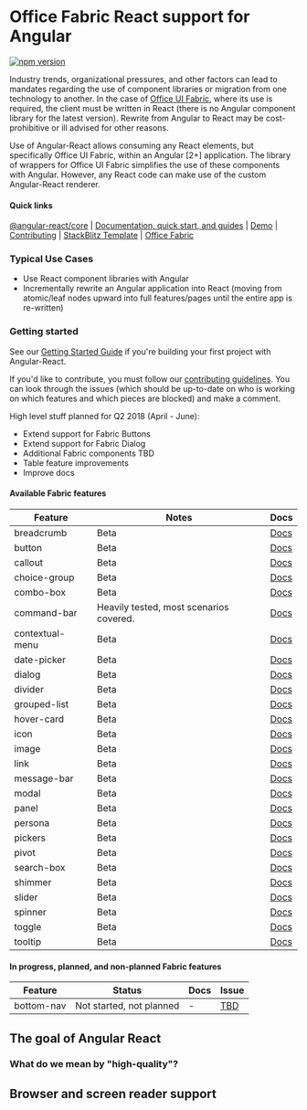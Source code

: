 # Office Fabric React support for Angular

[![npm version](https://badge.fury.io/js/%40angular-react%2Ffabric.svg)](https://www.npmjs.com/package/@angular-react/fabric)

Industry trends, organizational pressures, and other factors can lead to mandates regarding the use of component libraries or migration from one technology to another.  In the case of [Office UI Fabric][fab], where its use is required, the client must be written in React (there is no Angular component library for the latest version).  Rewrite from Angular to React may be cost-prohibitive or ill advised for other reasons.  

Use of Angular-React allows consuming any React elements, but specifically Office UI Fabric, within an Angular [2+] application.  The library of wrappers for Office UI Fabric simplifies the use of these components with Angular.  However, any React code can make use of the custom Angular-React renderer.

#### Quick links
[@angular-react/core](https://www.npmjs.com/package/@angular-react/core) |
[Documentation, quick start, and guides][ard] |
[Demo][ard-demo] |
[Contributing](https://github.com/microsoft/angular-react/blob/master/CONTRIBUTING.md) |
[StackBlitz Template](https://stackblitz.com/edit/angular-react) |
[Office Fabric](https://developer.microsoft.com/en-us/fabric)

### Typical Use Cases
- Use React component libraries with Angular
- Incrementally rewrite an Angular application into React (moving from atomic/leaf nodes upward into full features/pages until the entire app is re-written)

### Getting started

See our [Getting Started Guide][getting-started]
if you're building your first project with Angular-React.

If you'd like to contribute, you must follow our [contributing guidelines](https://github.com/angular/material2/blob/master/CONTRIBUTING.md).
You can look through the issues (which should be up-to-date on who is working on which features and which pieces are blocked) and make a comment.

High level stuff planned for Q2 2018 (April - June):
* Extend support for Fabric Buttons
* Extend support for Fabric Dialog
* Additional Fabric components TBD
* Table feature improvements
* Improve docs

#### Available Fabric features

| Feature          | Notes                                                  | Docs         |
|------------------|--------------------------------------------------------|--------------|
| breadcrumb       |                                                   Beta |   [Docs][0]  |
| button           |                                                   Beta |   [Docs][0]  |
| callout          |                                                   Beta |   [Docs][0]  |
| choice-group     |                                                   Beta |   [Docs][0]  |
| combo-box        |                                                   Beta |   [Docs][0]  |
| command-bar      |                Heavily tested, most scenarios covered. |   [Docs][0]  |
| contextual-menu  |                                                   Beta |   [Docs][0]  |
| date-picker      |                                                   Beta |   [Docs][0]  |
| dialog           |                                                   Beta |   [Docs][1]  |
| divider          |                                                   Beta |   [Docs][0]  |
| grouped-list     |                                                   Beta |   [Docs][0]  |
| hover-card       |                                                   Beta |   [Docs][0]  |
| icon             |                                                   Beta |   [Docs][0]  |
| image            |                                                   Beta |   [Docs][0]  |
| link             |                                                   Beta |   [Docs][0]  |
| message-bar      |                                                   Beta |   [Docs][0]  |
| modal            |                                                   Beta |   [Docs][0]  |
| panel            |                                                   Beta |   [Docs][0]  |
| persona          |                                                   Beta |   [Docs][0]  |
| pickers          |                                                   Beta |   [Docs][0]  |
| pivot            |                                                   Beta |   [Docs][0]  |
| search-box       |                                                   Beta |   [Docs][0]  |
| shimmer          |                                                   Beta |   [Docs][0]  |
| slider           |                                                   Beta |   [Docs][0]  |
| spinner          |                                                   Beta |   [Docs][0]  |
| toggle           |                                                   Beta |   [Docs][0]  |
| tooltip          |                                                   Beta |   [Docs][0]  |

#### In progress, planned, and non-planned Fabric features

| Feature          | Status                              | Docs         | Issue          |
|------------------|-------------------------------------|--------------|----------------|
| bottom-nav       |            Not started, not planned |           -  |   [TBD][0] |


[0]: https://microsoft.github.io/angular-react/docs/fabric
[1]: https://microsoft.github.io/angular-react/docs/fabric

[ard]: https://microsoft.github.io/angular-react
[ard-demo]: https://microsoft.github.io/angular-react/demo
[getting-started]: https://microsoft.github.io/angular-react/docs/getting-started
[fab]: https://developer.microsoft.com/en-us/fabric

## The goal of Angular React

### What do we mean by "high-quality"?

## Browser and screen reader support
